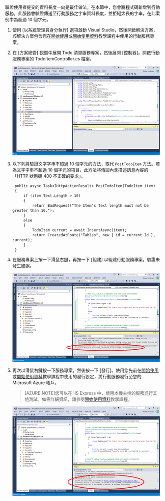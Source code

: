 
驗證使用者提交的資料長度一向是最佳做法。在本節中，您會將程式碼新增到行動服務，此服務會驗證傳送至行動服務之字串資料長度，並拒絕太長的字串，在此案例中為超過 10 個字元。

1. 使用 [以系統管理員身分執行] 選項啟動 Visual Studio，然後開啟解決方案，該解決方案包含您在[開始使用]或[開始使用資料](../articles/mobile-services-dotnet-backend-windows-store-dotnet-get-started-data.md)教學課程中使用的行動服務專案。

2. 在 [方案總管] 視窗中展開 Todo 清單服務專案，然後展開 [控制器]。開啟行動服務專案的 TodoItemController.cs 檔案。

   	![](./media/mobile-services-dotnet-backend-add-validation/mobile-services-open-todoitemcontroller.png)

3. 以下列將驗證文字字串不超過 10 個字元的方法，取代 `PostTodoItem` 方法。若為文字字串不超過 10 個字元的項目，此方法將傳回內含描述訊息內容的「HTTP 狀態碼 400 不正確的要求」。


        public async Task<IHttpActionResult> PostTodoItem(TodoItem item)
        {
            if (item.Text.Length > 10)
            {
                return BadRequest("The Item's Text length must not be greater than 10.");
            }
            else
            {
                TodoItem current = await InsertAsync(item);
                return CreatedAtRoute("Tables", new { id = current.Id }, current);
            } 
        }



4. 在服務專案上按一下滑鼠右鍵，再按一下 [組建] 以組建行動服務專案。驗證未發生錯誤。

   	![](./media/mobile-services-dotnet-backend-add-validation/mobile-services-build-dotnet-service.png)

5. 再次以滑鼠右鍵按一下服務專案，然後按一下 [發行]。使用您先前在[開始使用]或[開始使用資料](../articles/mobile-services-dotnet-backend-windows-store-dotnet-get-started-data.md)教學課程中使用的發行設定，將行動服務發行至您的 Microsoft Azure 帳戶。
 
     >[AZURE.NOTE]您可以在 IIS Express 中，使用本機主控的服務進行其他測試。如需詳細資訊，請參閱[開始使用資料](../articles/mobile-services-dotnet-backend-windows-store-dotnet-get-started-data.md)教學課程。

    ![](./media/mobile-services-dotnet-backend-add-validation/mobile-services-publish-dotnet-service.png)





<!-- URLs. -->
[開始使用]: ../articles/mobile-services/mobile-services-dotnet-backend-windows-store-dotnet-get-started.md

<!---HONumber=62-->